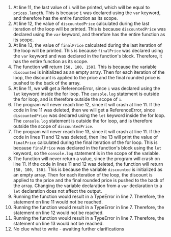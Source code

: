 1. At line 11, the last value of `i` will be printed, which will be equal to `prices.length`. This is because `i` was declared using the `var` keyword, and therefore has the entire function as its scope.
2. At line 12, the value of `discountedPrice` calculated during the last iteration of the loop will be printed. This is because `discountedPrice` was declared using the `var` keyword, and therefore has the entire function as its scope.
3. At line 13, the value of `finalPrice` calculated during the last iteration of the loop will be printed. This is because `finalPrice` was declared using the `var` keyword and was declared in the function's block. Therefore, it has the entire function as its scope.
4. The function will return `[50, 100, 150]`. This is because the variable `discounted` is initialized as an empty array. Then for each iteration of the loop, the discount is applied to the price and the final rounded price is pushed to the back of the array.
5. At line 11, we will get a ReferenceError, since `i` was declared using the `let` keyword inside the for loop. The `console.log` statement is outside the for loop, and is therefore outside the scope of `i`.
6. The program will never reach line 12, since it will crash at line 11. If the code in line 11 was deleted, then we will get a ReferenceError, since `discountedPrice` was declared using the `let` keyword inside the for loop. The `console.log` statement is outside the for loop, and is therefore outside the scope of `discountedPrice`. 
7. The program will never reach line 13, since it will crash at line 11. If the code in lines 11 and 12 was deleted, then line 13 will print the value of `finalPrice` calculated during the final iteration of the for loop. This is because `finalPrice` was declared in the function's block using the `let` keyword, so the `console.log` statement is in the scope of the variable.
8. The function will never return a value, since the program will crash on line 11. If the code in lines 11 and 12 was deleted, the function will return `[50, 100, 150]`. This is because the variable `discounted` is initialized as an empty array. Then for each iteration of the loop, the discount is applied to the price and the final rounded price is pushed to the back of the array. Changing the variable declaration from a `var` declaration to a `let` declaration does not affect the output.
9. Running the function would result in a TypeError in line 7. Therefore, the statement on line 11 would not be reached.
10. Running the function would result in a TypeError in line 7. Therefore, the statement on line 12 would not be reached.
11. Running the function would result in a TypeError in line 7. Therefore, the statement on line 13 would not be reached.
12. No clue what to write - awaiting further clarifications
